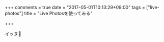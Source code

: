 +++
comments = true
date = "2017-05-01T10:13:29+09:00"
tags = ["live-photos"]
title = "Live Photosを使ってみる"

+++

イッヌ🐶

<div data-live-photo data-photo-src="/images/post/live-photo.jpg" data-video-src="/images/post/photo.mov" style="width: 640px; height: 320px"></div>
